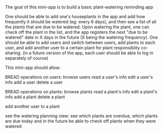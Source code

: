 The goal of this mini-app is to build a basic plant-watering reminding app

One should be able to add one's houseplants in the app and add how frequently it should be watered (eg: every 6 days), and then see a list of all the plants that are due to be watered. Upon watering the plant, one can check off the plant in the list, and the app registers the next "due to be watered" date in X days in the future (X being the watering frequency).
One should be able to add users and switch between users, add plants to each user, and add another user to a certain plant for plant responsiblity co-sharing.
(in a future version of the app, each user should be able to log in separately of course)

This mini-app should allow:

BREAD operations on users:
browse users
read a user's info
edit a user's info
add a user
delete a user

BREAD operations on plants:
browse plants
read a plant's info
edit a plant's info
add a plant
delete a plant

add another user to a plant

see the watering planning view:
see which plants are overdue, which plants are due today and in the future
be able to check off plants when they were watered

